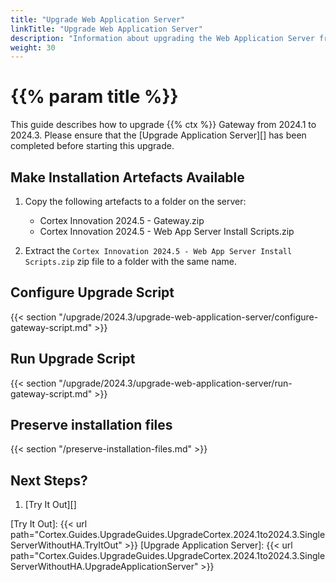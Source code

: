 ```yaml
---
title: "Upgrade Web Application Server"
linkTitle: "Upgrade Web Application Server"
description: "Information about upgrading the Web Application Server from 2024.1 to 2024.3."
weight: 30
---
```


# {{% param title %}}

This guide describes how to upgrade {{% ctx %}} Gateway from 2024.1 to 2024.3. Please ensure that the [Upgrade Application Server][] has been completed before starting this upgrade.

## Make Installation Artefacts Available

1. Copy the following artefacts to a folder on the server:

   * Cortex Innovation 2024.5 - Gateway.zip
   * Cortex Innovation 2024.5 - Web App Server Install Scripts.zip

1. Extract the `Cortex Innovation 2024.5 - Web App Server Install Scripts.zip` zip file to a folder with the same name.

## Configure Upgrade Script

{{< section "/upgrade/2024.3/upgrade-web-application-server/configure-gateway-script.md" >}}

## Run Upgrade Script

{{< section "/upgrade/2024.3/upgrade-web-application-server/run-gateway-script.md" >}}

## Preserve installation files

{{< section "/preserve-installation-files.md" >}}

## Next Steps?

1. [Try It Out][]

[Try It Out]: {{< url path="Cortex.Guides.UpgradeGuides.UpgradeCortex.2024.1to2024.3.SingleServerWithoutHA.TryItOut" >}}
[Upgrade Application Server]: {{< url path="Cortex.Guides.UpgradeGuides.UpgradeCortex.2024.1to2024.3.SingleServerWithoutHA.UpgradeApplicationServer" >}}

